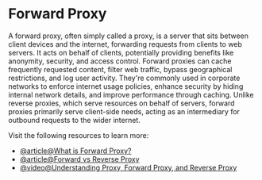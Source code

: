 # Forward Proxy

A forward proxy, often simply called a proxy, is a server that sits between client devices and the internet, forwarding requests from clients to web servers. It acts on behalf of clients, potentially providing benefits like anonymity, security, and access control. Forward proxies can cache frequently requested content, filter web traffic, bypass geographical restrictions, and log user activity. They're commonly used in corporate networks to enforce internet usage policies, enhance security by hiding internal network details, and improve performance through caching. Unlike reverse proxies, which serve resources on behalf of servers, forward proxies primarily serve client-side needs, acting as an intermediary for outbound requests to the wider internet.

Visit the following resources to learn more:

- [@article@What is Forward Proxy?](https://www.fortinet.com/resources/cyberglossary/proxy-server)
- [@article@Forward vs Reverse Proxy](https://oxylabs.io/blog/reverse-proxy-vs-forward-proxy)
- [@video@Understanding Proxy, Forward Proxy, and Reverse Proxy](https://www.youtube.com/watch?v=HrG0MHkSsCA)
